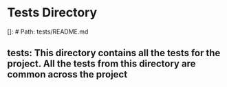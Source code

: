 # Tests Directory

[]: # Path: tests/README.md

## tests: This directory contains all the tests for the project. All the tests from this directory are common across the project

